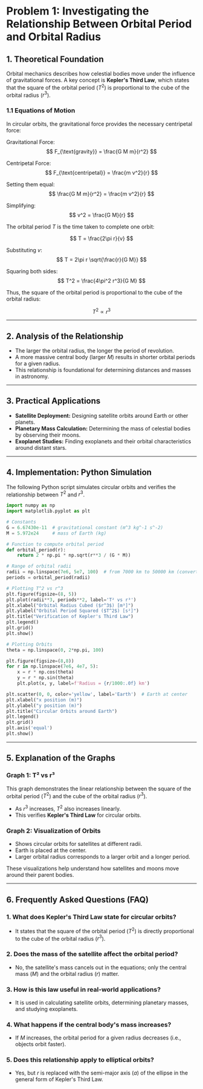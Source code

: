 # **Problem 1: Investigating the Relationship Between Orbital Period and Orbital Radius**

## **1. Theoretical Foundation**

Orbital mechanics describes how celestial bodies move under the influence of gravitational forces. A key concept is **Kepler's Third Law**, which states that the square of the orbital period ($T^2$) is proportional to the cube of the orbital radius ($r^3$).

### **1.1 Equations of Motion**

In circular orbits, the gravitational force provides the necessary centripetal force:

Gravitational Force:
$$
F_{\text{gravity}} = \frac{G M m}{r^2}
$$

Centripetal Force:
$$
F_{\text{centripetal}} = \frac{m v^2}{r}
$$

Setting them equal:
$$
\frac{G M m}{r^2} = \frac{m v^2}{r}
$$

Simplifying:
$$
v^2 = \frac{G M}{r}
$$

The orbital period $T$ is the time taken to complete one orbit:

$$
T = \frac{2\pi r}{v}
$$

Substituting $v$:
$$
T = 2\pi r \sqrt{\frac{r}{G M}}
$$

Squaring both sides:
$$
T^2 = \frac{4\pi^2 r^3}{G M}
$$

Thus, the square of the orbital period is proportional to the cube of the orbital radius:

$$
T^2 \propto r^3
$$

---

## **2. Analysis of the Relationship**

- The larger the orbital radius, the longer the period of revolution.
- A more massive central body (larger $M$) results in shorter orbital periods for a given radius.
- This relationship is foundational for determining distances and masses in astronomy.

---

## **3. Practical Applications**

- **Satellite Deployment:** Designing satellite orbits around Earth or other planets.
- **Planetary Mass Calculation:** Determining the mass of celestial bodies by observing their moons.
- **Exoplanet Studies:** Finding exoplanets and their orbital characteristics around distant stars.

---

## **4. Implementation: Python Simulation**

The following Python script simulates circular orbits and verifies the relationship between $T^2$ and $r^3$.

```python
import numpy as np
import matplotlib.pyplot as plt

# Constants
G = 6.67430e-11  # gravitational constant (m^3 kg^-1 s^-2)
M = 5.972e24     # mass of Earth (kg)

# Function to compute orbital period
def orbital_period(r):
    return 2 * np.pi * np.sqrt(r**3 / (G * M))

# Range of orbital radii
radii = np.linspace(7e6, 5e7, 100)  # from 7000 km to 50000 km (converted to meters)
periods = orbital_period(radii)

# Plotting T^2 vs r^3
plt.figure(figsize=(8, 5))
plt.plot(radii**3, periods**2, label='T² vs r³')
plt.xlabel("Orbital Radius Cubed ($r^3$) [m³]")
plt.ylabel("Orbital Period Squared ($T^2$) [s²]")
plt.title("Verification of Kepler's Third Law")
plt.legend()
plt.grid()
plt.show()

# Plotting Orbits
theta = np.linspace(0, 2*np.pi, 100)

plt.figure(figsize=(8,8))
for r in np.linspace(7e6, 4e7, 5):
    x = r * np.cos(theta)
    y = r * np.sin(theta)
    plt.plot(x, y, label=f'Radius = {r/1000:.0f} km')

plt.scatter(0, 0, color='yellow', label='Earth')  # Earth at center
plt.xlabel("x position (m)")
plt.ylabel("y position (m)")
plt.title("Circular Orbits around Earth")
plt.legend()
plt.grid()
plt.axis('equal')
plt.show()
```

---

## **5. Explanation of the Graphs**

### **Graph 1: T² vs r³**

This graph demonstrates the linear relationship between the square of the orbital period ($T^2$) and the cube of the orbital radius ($r^3$).

- As $r^3$ increases, $T^2$ also increases linearly.
- This verifies **Kepler's Third Law** for circular orbits.

### **Graph 2: Visualization of Orbits**

- Shows circular orbits for satellites at different radii.
- Earth is placed at the center.
- Larger orbital radius corresponds to a larger orbit and a longer period.

These visualizations help understand how satellites and moons move around their parent bodies.

---

## **6. Frequently Asked Questions (FAQ)**

### **1. What does Kepler's Third Law state for circular orbits?**
- It states that the square of the orbital period ($T^2$) is directly proportional to the cube of the orbital radius ($r^3$).

### **2. Does the mass of the satellite affect the orbital period?**
- No, the satellite's mass cancels out in the equations; only the central mass ($M$) and the orbital radius ($r$) matter.

### **3. How is this law useful in real-world applications?**
- It is used in calculating satellite orbits, determining planetary masses, and studying exoplanets.

### **4. What happens if the central body's mass increases?**
- If $M$ increases, the orbital period for a given radius decreases (i.e., objects orbit faster).

### **5. Does this relationship apply to elliptical orbits?**
- Yes, but $r$ is replaced with the semi-major axis ($a$) of the ellipse in the general form of Kepler's Third Law.

